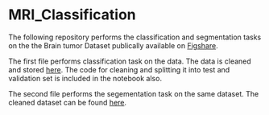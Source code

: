 # MRI_Classification
The following repository performs the classification and segmentation tasks on the the Brain tumor Dataset publically available on [Figshare](https://figshare.com/articles/brain_tumor_dataset/1512427).

The first file performs classification task on the data. The data is cleaned and stored [here](https://drive.google.com/drive/folders/1Q7EU_iSSxTy6PBMa0-4oTIiEk6wn3Ho5?usp=sharing). The code for cleaning and splitting it into test and validation set is included in the notebook also.

The second file performs the segementation task on the same dataset. The cleaned dataset can be found [here](https://drive.google.com/drive/folders/1cwbfG0_hQLocp6wZwWEJj8V9UKXEO9u6?usp=sharing).
